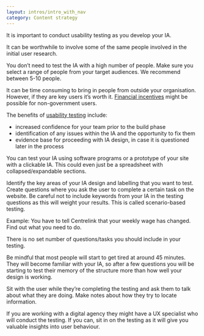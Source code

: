 ```yaml
---
layout: intros/intro_with_nav
category: Content strategy
---
```

It is important to conduct usability testing as you develop your IA. 

It can be worthwhile to involve some of the same people involved in the initial user research.

You don’t need to test the IA with a high number of people. Make sure you select a range of people from your target audiences. We recommend between 5-10 people.

It can be time consuming to bring in people from outside your organisation.  However, if they are key users it’s worth it. [Financial incentives](/user-research/paying-incentives) might be possible for non-government users.

The benefits of [usability testing](/digital-service-standard/10-test-the-service) include:
- increased confidence for your team prior to the build phase
- identification of any issues within the IA and the opportunity to fix them
- evidence base for proceeding with IA design, in case it is questioned later in the process

You can test your IA using software programs or a prototype of your site with a clickable IA.  This could even just be a spreadsheet with collapsed/expandable sections.

Identify the key areas of your IA design and labelling that you want to test. Create questions where you ask the user to complete a certain task on the website. Be careful not to include keywords from your IA in the testing questions as this will weight your results.  This is called scenario-based testing.

Example: You have to tell Centrelink that your weekly wage has changed. Find out what you need to do.

There is no set number of questions/tasks you should include in your testing.

Be mindful that most people will start to get tired  at around 45 minutes.  They will become familiar with your IA, so after a few questions you will be starting to test their memory of the structure more than how well your design is working.

Sit with the user while they’re completing the testing and ask them to talk about what they are doing. Make notes about how they try to locate information.

If you are working with a digital agency they might have a UX specialist who will conduct the testing.  If you can, sit in on the testing as it will give you valuable insights into user behaviour.